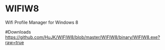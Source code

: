 # WIFIW8
Wifi Profile Manager for Windows 8

#Downloads
https://github.com/HuJK/WIFIW8/blob/master/WIFIW8/binary/WIFIW8.exe?raw=true
